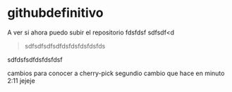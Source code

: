 # githubdefinitivo

A ver si ahora puedo subir el repositorio 
fdsfdsf
sdfsdf<d
>sdfsdfsdfsdfdsfdsfdsfdsfds


sdfdsfsdfdsfdsfdsf


cambios para conocer  a cherry-pick
segundio cambio que hace en minuto 2:11 jejeje

